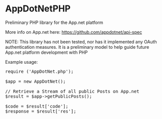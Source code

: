 AppDotNetPHP
============

Preliminary PHP library for the App.net platform

More info on App.net here: https://github.com/appdotnet/api-spec

NOTE:
This library has not been tested, nor has it implemented any OAuth authentication measures. It is a preliminary model to help guide future     App.net platform development with PHP

Example usage:
<pre>
require ('AppDotNet.php');

$app = new AppDotNet();

// Retrieve a Stream of all public Posts on App.net
$result = $app->getPublicPosts();

$code = $result['code'];
$response = $result['res'];
</pre>